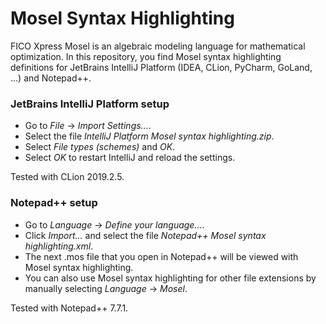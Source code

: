 # Mosel Syntax Highlighting
FICO Xpress Mosel is an algebraic modeling language for mathematical
optimization. In this repository, you find Mosel syntax highlighting definitions
for JetBrains IntelliJ Platform (IDEA, CLion, PyCharm, GoLand, ...) and Notepad++.

### JetBrains IntelliJ Platform setup
- Go to *File* -> *Import Settings...*.
- Select the file *IntelliJ Platform Mosel syntax highlighting.zip*.
- Select *File types (schemes)* and *OK*.
- Select *OK* to restart IntelliJ and reload the settings.

Tested with CLion 2019.2.5.

### Notepad++ setup
- Go to *Language* -> *Define your language...*.
- Click *Import...* and select the file *Notepad++ Mosel syntax highlighting.xml*.
- The next .mos file that you open in Notepad++ will be viewed with Mosel syntax
  highlighting.
- You can also use Mosel syntax highlighting for other file extensions by
  manually selecting *Language* -> *Mosel*.

Tested with Notepad++ 7.7.1.